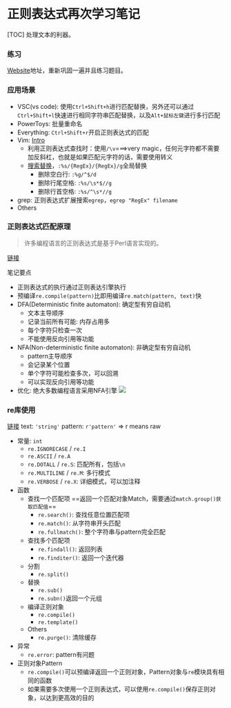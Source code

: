 # 正则表达式再次学习笔记
[TOC]
处理文本的利器。

### 练习
[Website](https://github.com/ziishaned/learn-regex/blob/master/translations/README-cn.md)地址，重新巩固一遍并且练习题目。

### 应用场景
* VSC(vs code): 使用`Ctrl+Shift+h`进行匹配替换，另外还可以通过`Ctrl+Shift+l`快速进行相同字符串匹配替换，以及`Alt+鼠标左键`进行多行匹配
* PowerToys: 批量重命名
* Everything: `Ctrl+Shift+r`开启正则表达式的匹配
* Vim: [Intro](https://www.jianshu.com/p/3abd6fbc3322)
  * 利用正则表达式查找时：使用`/\v`===\>very magic，任何元字符都不需要加反斜杠，也就是如果匹配元字符的话，需要使用转义
  * [搜索替换](https://harttle.land/2016/08/08/vim-search-in-file.html)，`:%s/{RegEx}/{RegEx}/g`全局替换
    * 删除空白行: `:%g/^$/d`
    * 删除行尾空格: `:%s/\s*$//g`
    * 删除行首空格: `:%s/^\s*//g`
* grep: 正则表达式扩展搜索`egrep`，`egrep "RegEx" filename`
* Others

### 正则表达式匹配原理
> 许多编程语言的正则表达式是基于Perl语言实现的。

[链接](https://segmentfault.com/a/1190000021787021)

笔记要点
* 正则表达式的执行通过正则表达引擎执行
* 预编译`re.compile(pattern)`比即用编译`re.match(pattern, text)`快
* DFA(Deterministic finite automaton): 确定型有穷自动机
  * 文本主导顺序
  * 记录当前所有可能: 内存占用多
  * 每个字符只检查一次
  * 不能使用反向引用等功能
* NFA(Non-deterministic finite automaton): 非确定型有穷自动机
  * pattern主导顺序
  * 会记录某个位置
  * 单个字符可能检查多次，可以回溯
  * 可以实现反向引用等功能
* 优化: 绝大多数编程语言采用NFA引擎
  ![](https://image-static.segmentfault.com/639/834/63983400-94e8245e734d3baa)

### re库使用
[链接](https://segmentfault.com/a/1190000022242427)
text: `'string'`
pattern: `r'pattern'` $\Rightarrow$ r means raw

* 常量: `int`
  * `re.IGNORECASE` / `re.I`
  * `re.ASCII` / `re.A`
  * `re.DOTALL` / `re.S`: 匹配所有，包括`\n`
  * `re.MULTILINE` / `re.M`: 多行模式
  * `re.VERBOSE` / `re.X`: 详细模式，可以加注释
* 函数
  * 查找一个匹配项
    ==返回一个匹配对象Match，需要通过`match.group()获取匹配值`==
    * `re.search()`: 查找任意位置匹配项
    * `re.match()`: 从字符串开头匹配
    * `re.fullmatch()`: 整个字符串与pattern完全匹配
  * 查找多个匹配项
    * `re.findall()`: 返回列表
    * `re.finditer()`: 返回一个迭代器
  * 分割
    * `re.split()`
  * 替换
    * `re.sub()`
    * `re.subn()`返回一个元组
  * 编译正则对象
    * `re.compile()`
    * `re.template()`
  * Others
    * `re.purge()`: 清除缓存
* 异常
  * `re.error`: pattern有问题
* 正则对象Pattern
  * `re.compile()`可以预编译返回一个正则对象，Pattern对象与`re`模块具有相同的函数
  * 如果需要多次使用一个正则表达式，可以使用`re.compile()`保存正则对象，以达到更高效的目的

